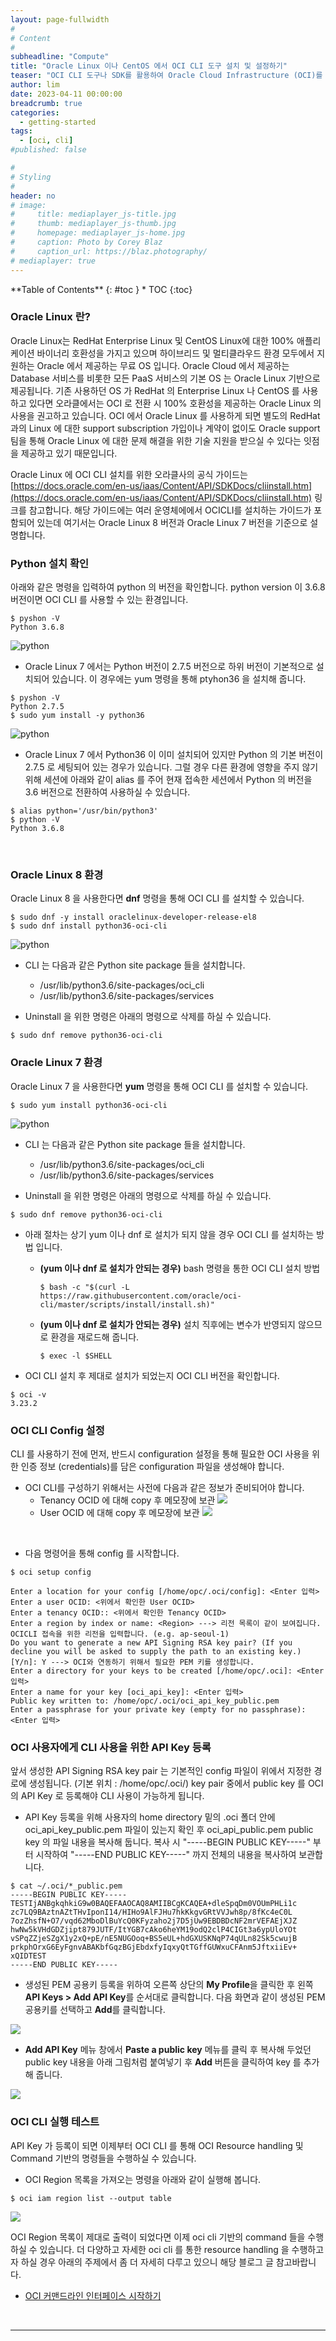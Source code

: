 ```yaml
---
layout: page-fullwidth
#
# Content
#
subheadline: "Compute"
title: "Oracle Linux 이나 CentOS 에서 OCI CLI 도구 설치 및 설정하기"
teaser: "OCI CLI 도구나 SDK를 활용하여 Oracle Cloud Infrastructure (OCI)를 제어하기 위해서는 OCI API를 사용하기 위한 기본 설정을 하여야 합니다. 이번 포스팅에서는 Oracle Linux 를 포함하는 CentOS 계열의 OS 에 OCI CLI도구를 설치하여 OCI에 연동하는 방법에 대해서 설명합니다."
author: lim
date: 2023-04-11 00:00:00
breadcrumb: true
categories:
  - getting-started
tags:
  - [oci, cli]
#published: false

#
# Styling
#
header: no
# image:
#     title: mediaplayer_js-title.jpg
#     thumb: mediaplayer_js-thumb.jpg
#     homepage: mediaplayer_js-home.jpg
#     caption: Photo by Corey Blaz
#     caption_url: https://blaz.photography/
# mediaplayer: true
---
```


<div class="panel radius" markdown="1">
**Table of Contents**
{: #toc }
*  TOC
{:toc}
</div>

### Oracle Linux 란?
Oracle Linux는 RedHat Enterprise Linux 및 CentOS Linux에 대한 100% 애플리케이션 바이너리 호환성을 가지고 있으며 하이브리드 및 멀티클라우드 환경 모두에서 지원하는 Oracle 에서 제공하는 무료 OS 입니다.
Oracle Cloud 에서 제공하는 Database 서비스를 비롯한 모든 PaaS 서비스의 기본 OS 는 Oracle Linux 기반으로 제공됩니다.
기존 사용하던 OS 가 RedHat 의 Enterprise Linux 나 CentOS 를 사용하고 있다면 오라클에서는 OCI 로 전환 시 100% 호환성을 제공하는 Oracle Linux 의 사용을 권고하고 있습니다.
OCI 에서 Oracle Linux 를 사용하게 되면 별도의 RedHat 과의 Linux 에 대한 support subscription 가입이나 계약이 없이도 Oracle support 팀을 통해 Oracle Linux 에 대한 문제 해결을 위한 기술 지원을 받으실 수 있다는 잇점을 제공하고 있기 때문입니다.

Oracle Linux 에 OCI CLI 설치를 위한 오라클사의 공식 가이드는 [https://docs.oracle.com/en-us/iaas/Content/API/SDKDocs/cliinstall.htm](https://docs.oracle.com/en-us/iaas/Content/API/SDKDocs/cliinstall.htm) 링크를 참고합니다. 해당 가이드에는 여러 운영체에에서 OCICLI를 설치하는 가이드가 포함되어 있는데 여기서는 Oracle Linux 8 버전과 Oracle Linux 7 버전을 기준으로 설명합니다.

### Python 설치 확인

아래와 같은 명령을 입력하여 python 의 버전을 확인합니다. python version 이 3.6.8 버전이면 OCI CLI 를 사용할 수 있는 환경입니다.

```terminal
$ pyshon -V
Python 3.6.8
```

 ![python](/assets/img/getting-started/2023/cli/01_oci-linux-cli-1.png " ")


- Oracle Linux 7 에서는 Python 버전이 2.7.5 버전으로 하위 버전이 기본적으로 설치되어 있습니다. 이 경우에는 yum 명령을 통해 ptyhon36 을 설치해 줍니다.

 ```terminal
$ pyshon -V
Python 2.7.5
$ sudo yum install -y python36 
```

 ![python](/assets/img/getting-started/2023/cli/02_oci-linux-cli-2.png " ")

 - Oracle Linux 7 에서 Python36 이 이미 설치되어 있지만 Python 의 기본 버전이 2.7.5 로 세팅되어 있는 경우가 있습니다. 그럴 경우 다른 환경에 영향을 주지 않기 위해 세션에 아래와 같이 alias 를 주어 현재 접속한 세션에서 Python 의 버전을 3.6 버전으로 전환하여 사용하실 수 있습니다.

 ```terminal
$ alias python='/usr/bin/python3'
$ python -V
Python 3.6.8
```
<br>

### Oracle Linux 8 환경

Oracle Linux 8 을 사용한다면 **dnf** 명령을 통해 OCI CLI 를 설치할 수 있습니다. 
 ```terminal
$ sudo dnf -y install oraclelinux-developer-release-el8
$ sudo dnf install python36-oci-cli
```
 ![python](/assets/img/getting-started/2023/cli/03_oci-linux-cli-3.png " ")

- CLI 는 다음과 같은 Python site package 들을 설치합니다.
    - /usr/lib/python3.6/site-packages/oci_cli
    - /usr/lib/python3.6/site-packages/services

- Uninstall 을 위한 명령은 아래의 명령으로 삭제를 하실 수 있습니다.

 ```terminal
$ sudo dnf remove python36-oci-cli
```

### Oracle Linux 7 환경

Oracle Linux 7 을 사용한다면 **yum** 명령을 통해 OCI CLI 를 설치할 수 있습니다. 
 ```terminal
$ sudo yum install python36-oci-cli
```
 ![python](/assets/img/getting-started/2023/cli/04_oci-linux-cli-4.png " ")

- CLI 는 다음과 같은 Python site package 들을 설치합니다.
    - /usr/lib/python3.6/site-packages/oci_cli
    - /usr/lib/python3.6/site-packages/services

- Uninstall 을 위한 명령은 아래의 명령으로 삭제를 하실 수 있습니다.

 ```terminal
$ sudo dnf remove python36-oci-cli
```

- 아래 절차는 상기 yum 이나 dnf 로 설치가 되지 않을 경우 OCI CLI 를 설치하는 방법 입니다. 
    - **(yum 이나 dnf 로 설치가 안되는 경우)** bash 명령을 통한 OCI CLI 설치 방법

       ```terminal
      $ bash -c "$(curl -L https://raw.githubusercontent.com/oracle/oci-cli/master/scripts/install/install.sh)"
      ```
    - **(yum 이나 dnf 로 설치가 안되는 경우)** 설치 직후에는 변수가 반영되지 않으므로 환경을 재로드해 줍니다.

      ```terminal
      $ exec -l $SHELL
      ```

- OCI CLI 설치 후 제대로 설치가 되었는지 OCI CLI 버전을 확인합니다.

 ```terminal
$ oci -v
3.23.2
```

### OCI CLI Config 설정

CLI 를 사용하기 전에 먼저, 반드시 configuration 설정을 통해 필요한 OCI 사용을 위한 인증 정보 (credentials)를 담은 configuration 파일을 생성해야 합니다.


- OCI CLI를 구성하기 위해서는 사전에 다음과 같은 정보가 준비되어야 합니다.
    - Tenancy OCID 에 대해 copy 후 메모장에 보관
        ![](/assets/img/getting-started/2022/oci-cli-1.png " ")
    - User OCID 에 대해 copy 후 메모장에 보관
        ![](/assets/img/getting-started/2022/oci-cli-2.png " ")

<br>

- 다음 명령어을 통해 config 를 시작합니다.
```terminal
$ oci setup config

Enter a location for your config [/home/opc/.oci/config]: <Enter 입력>
Enter a user OCID: <위에서 확인한 User OCID>
Enter a tenancy OCID:: <위에서 확인한 Tenancy OCID>
Enter a region by index or name: <Region> ---> 리전 목록이 같이 보여집니다. OCICLI 접속을 위한 리전을 입력합니다. (e.g. ap-seoul-1)
Do you want to generate a new API Signing RSA key pair? (If you decline you will be asked to supply the path to an existing key.) [Y/n]: Y ---> OCI와 연동하기 위해서 필요한 PEM 키를 생성합니다.
Enter a directory for your keys to be created [/home/opc/.oci]: <Enter 입력>     
Enter a name for your key [oci_api_key]: <Enter 입력>
Public key written to: /home/opc/.oci/oci_api_key_public.pem
Enter a passphrase for your private key (empty for no passphrase): <Enter 입력>

```

### OCI 사용자에게 CLI 사용을 위한 API Key 등록

앞서 생성한 API Signing RSA key pair 는 기본적인 config 파일이 위에서 지정한 경로에 생성됩니다. (기본 위치 : /home/opc/.oci/) key pair 중에서 public key 를 OCI 의 API Key 로 등록해야 CLI 사용이 가능하게 됩니다.

- API Key 등록을 위해 사용자의 home directory 밑의 .oci 폴더 안에 oci_api_key_public.pem 파일이 있는지 확인 후 oci_api_public.pem public key 의 파일 내용을 복사해 둡니다. 복사 시 "-----BEGIN PUBLIC KEY-----" 부터 시작하여 "-----END PUBLIC KEY-----" 까지 전체의 내용을 복사하여 보관합니다.

```terminal
$ cat ~/.oci/*_public.pem
-----BEGIN PUBLIC KEY-----
TESTIjANBgkqhkiG9w0BAQEFAAOCAQ8AMIIBCgKCAQEA+dleSpqDm0VOUmPHLi1c
zc7LQ9BAztnAZtTHvIponI14/HIHo9AlFJHu7hkKkgvGRtVVJwh8p/8fKc4eC0L
7ozZhsfN+O7/vqd62MboDlBuYcQ0KFyzaho2j7D5jUw9EBDBDcNF2mrVEFAEjXJZ
hwNw5kVHdGDZjipt879JUTF/ItYGB7cAko6heYM19odQ2clP4CIGt3a6ypUloYOt
vSPqZZjeSZgX1y2xQ+pE/nE5NUGOoq+BS5eUL+hdGXUSKNqP74qULn82Sk5cwujB
prkphOrxG6EyFgnvABAKbfGqzBGjEbdxfyIqxyQtTGffGUWxuCFAnm5JftxiiEv+
xQIDTEST
-----END PUBLIC KEY-----
``` 

- 생성된 PEM 공용키 등록을 위하여 오른쪽 상단의 **My Profile**을 클릭한 후 왼쪽 **API Keys > Add API Key**를 순서대로 클릭합니다. 다음 화면과 같이 생성된 PEM 공용키를 선택하고 **Add**를 클릭합니다.

![](/assets/img/getting-started/2023/cli/05_oci-linux-cli-5.png " ")

- **Add API Key** 메뉴 창에서 **Paste a public key** 메뉴를 클릭 후 복사해 두었던 public key 내용을 아래 그림처럼 붙여넣기 후 **Add** 버튼을 클릭하여 key 를 추가해 줍니다.

![](/assets/img/getting-started/2023/cli/06_oci-linux-cli-6.png " ")



### OCI CLI 실행 테스트
API Key 가 등록이 되면 이제부터 OCI CLI 를 통해 OCI Resource handling 및 Command 기반의 명령들을 수행하실 수 있습니다.

- OCI Region 목록을 가져오는 명령을 아래와 같이 실행해 봅니다.

```terminal
$ oci iam region list --output table
``` 
![](/assets/img/getting-started/2023/cli/07_oci-linux-cli-7.png " ")

OCI Region 목록이 제대로 출력이 되었다면 이제 oci cli 기반의 command 들을 수행하실 수 있습니다.
더 다양하고 자세한 oci cli 를 통한 resource handling 을 수행하고자 하실 경우 아래의 주제에서 좀 더 자세히 다루고 있으니 해당 블로그 글 참고바랍니다.
- [OCI 커맨드라인 인터페이스 시작하기](/getting-started/getting-started-with-the-cli/)

<br>

---
